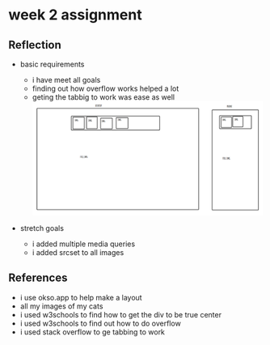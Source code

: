 # week 2 assignment

## Reflection

- basic requirements

  - i have meet all goals
  - finding out how overflow works helped a lot
  - geting the tabbig to work was ease as well
    ![alt text](image.png)

- stretch goals
  - i added multiple media queries
  - i added srcset to all images

## References

- i use okso.app to help make a layout
- all my images of my cats
- i used w3schools to find how to get the div to be true center
- i used w3schools to find out how to do overflow
- i used stack overflow to ge tabbing to work
